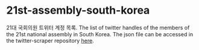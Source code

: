 # 21st-assembly-south-korea

21대 국회의원 트위터 계정 목록. The list of twitter handles of the members of the 21st national assembly in South Korea. The json file can be accessed in the twitter-scraper repository [here](https://github.com/ehsong/twitter-scraper).
